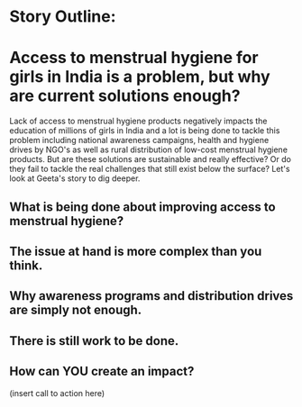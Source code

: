 # Story Outline:

# Access to menstrual hygiene for girls in India is a problem, but why are current solutions enough?
Lack of access to menstrual hygiene products negatively impacts the education of millions of girls in India and a lot is being done to tackle this problem including national awareness campaigns, health and hygiene drives by NGO's as well as rural distribution of low-cost menstrual hygiene products. But are these solutions are sustainable and really effective? Or do they fail to tackle the real challenges that still exist below the surface? Let's look at Geeta's story to dig deeper.

## What is being done about improving access to menstrual hygiene?


## The issue at hand is more complex than you think.


## Why awareness programs and distribution drives are simply not enough.


## There is still work to be done.


## How can YOU create an impact?

(insert call to action here)

